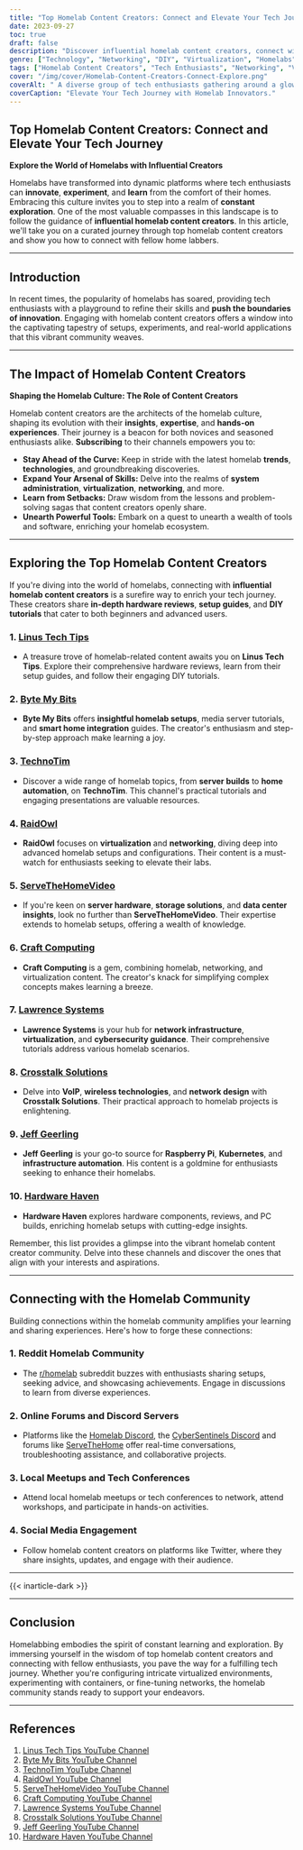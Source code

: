 ```yaml
---
title: "Top Homelab Content Creators: Connect and Elevate Your Tech Journey"
date: 2023-09-27
toc: true
draft: false
description: "Discover influential homelab content creators, connect with fellow enthusiasts, and embark on a journey of tech exploration."
genre: ["Technology", "Networking", "DIY", "Virtualization", "Homelabs", "Tech Enthusiasts", "Community", "Learning", "Innovation", "Guides"]
tags: ["Homelab Content Creators", "Tech Enthusiasts", "Networking", "Virtualization", "DIY Tutorials", "Homelab Setups", "Community Engagement", "Learning Resources", "Innovation", "Technology Guides", "Connecting with Home Labbers", "Top Homelab Channels", "Tech Learning", "Homelab Networking", "Virtualization Techniques", "DIY Tech Projects", "Community Interaction", "Innovative Homelab Ideas", "Home Tech Exploration", "Tech Enthusiast Network"]
cover: "/img/cover/Homelab-Content-Creators-Connect-Explore.png"
coverAlt: " A diverse group of tech enthusiasts gathering around a glowing homelab setup, exchanging knowledge and ideas with excitement."
coverCaption: "Elevate Your Tech Journey with Homelab Innovators."
---
```


## Top Homelab Content Creators: Connect and Elevate Your Tech Journey

**Explore the World of Homelabs with Influential Creators**

Homelabs have transformed into dynamic platforms where tech enthusiasts can **innovate**, **experiment**, and **learn** from the comfort of their homes. Embracing this culture invites you to step into a realm of **constant exploration**. One of the most valuable compasses in this landscape is to follow the guidance of **influential homelab content creators**. In this article, we'll take you on a curated journey through top homelab content creators and show you how to connect with fellow home labbers.

______

## Introduction

In recent times, the popularity of homelabs has soared, providing tech enthusiasts with a playground to refine their skills and **push the boundaries of innovation**. Engaging with homelab content creators offers a window into the captivating tapestry of setups, experiments, and real-world applications that this vibrant community weaves.

______

## The Impact of Homelab Content Creators

**Shaping the Homelab Culture: The Role of Content Creators**

Homelab content creators are the architects of the homelab culture, shaping its evolution with their **insights**, **expertise**, and **hands-on experiences**. Their journey is a beacon for both novices and seasoned enthusiasts alike. **Subscribing** to their channels empowers you to:

- **Stay Ahead of the Curve:** Keep in stride with the latest homelab **trends**, **technologies**, and groundbreaking discoveries.
- **Expand Your Arsenal of Skills:** Delve into the realms of **system administration**, **virtualization**, **networking**, and more.
- **Learn from Setbacks:** Draw wisdom from the lessons and problem-solving sagas that content creators openly share.
- **Unearth Powerful Tools:** Embark on a quest to unearth a wealth of tools and software, enriching your homelab ecosystem.
______

## Exploring the Top Homelab Content Creators

If you're diving into the world of homelabs, connecting with **influential homelab content creators** is a surefire way to enrich your tech journey. These creators share **in-depth hardware reviews**, **setup guides**, and **DIY tutorials** that cater to both beginners and advanced users.

### 1. [Linus Tech Tips](https://www.youtube.com/@LinusTechTips)
   - A treasure trove of homelab-related content awaits you on **Linus Tech Tips**. Explore their comprehensive hardware reviews, learn from their setup guides, and follow their engaging DIY tutorials.

### 2. [Byte My Bits](https://www.youtube.com/@Bytemybits)
   - **Byte My Bits** offers **insightful homelab setups**, media server tutorials, and **smart home integration** guides. The creator's enthusiasm and step-by-step approach make learning a joy.

### 3. [TechnoTim](https://www.youtube.com/@TechnoTim)
   - Discover a wide range of homelab topics, from **server builds** to **home automation**, on **TechnoTim**. This channel's practical tutorials and engaging presentations are valuable resources.

### 4. [RaidOwl](https://www.youtube.com/@RaidOwl)
   - **RaidOwl** focuses on **virtualization** and **networking**, diving deep into advanced homelab setups and configurations. Their content is a must-watch for enthusiasts seeking to elevate their labs.

### 5. [ServeTheHomeVideo](https://www.youtube.com/@ServeTheHomeVideo)
   - If you're keen on **server hardware**, **storage solutions**, and **data center insights**, look no further than **ServeTheHomeVideo**. Their expertise extends to homelab setups, offering a wealth of knowledge.

### 6. [Craft Computing](https://www.youtube.com/@CraftComputing)
   - **Craft Computing** is a gem, combining homelab, networking, and virtualization content. The creator's knack for simplifying complex concepts makes learning a breeze.

### 7. [Lawrence Systems](https://www.youtube.com/@LAWRENCESYSTEMS)
   - **Lawrence Systems** is your hub for **network infrastructure**, **virtualization**, and **cybersecurity guidance**. Their comprehensive tutorials address various homelab scenarios.

### 8. [Crosstalk Solutions](https://www.youtube.com/@CrosstalkSolutions)
   - Delve into **VoIP**, **wireless technologies**, and **network design** with **Crosstalk Solutions**. Their practical approach to homelab projects is enlightening.

### 9. [Jeff Geerling](https://www.youtube.com/@JeffGeerling)
   - **Jeff Geerling** is your go-to source for **Raspberry Pi**, **Kubernetes**, and **infrastructure automation**. His content is a goldmine for enthusiasts seeking to enhance their homelabs.

### 10. [Hardware Haven](https://www.youtube.com/@HardwareHaven)
   - **Hardware Haven** explores hardware components, reviews, and PC builds, enriching homelab setups with cutting-edge insights.

Remember, this list provides a glimpse into the vibrant homelab content creator community. Delve into these channels and discover the ones that align with your interests and aspirations.

______

## Connecting with the Homelab Community

Building connections within the homelab community amplifies your learning and sharing experiences. Here's how to forge these connections:

### 1. Reddit Homelab Community
   - The [r/homelab](https://www.reddit.com/r/homelab) subreddit buzzes with enthusiasts sharing setups, seeking advice, and showcasing achievements. Engage in discussions to learn from diverse experiences.

### 2. Online Forums and Discord Servers
   - Platforms like the [Homelab Discord](https://discord.com/invite/homelab), the [CyberSentinels Discord](https://discord.io/cybersentinels) and forums like [ServeTheHome](https://forums.servethehome.com/index.php) offer real-time conversations, troubleshooting assistance, and collaborative projects.

### 3. Local Meetups and Tech Conferences
   - Attend local homelab meetups or tech conferences to network, attend workshops, and participate in hands-on activities.

### 4. Social Media Engagement
   - Follow homelab content creators on platforms like Twitter, where they share insights, updates, and engage with their audience.

______
{{< inarticle-dark >}}
______


## Conclusion

Homelabbing embodies the spirit of constant learning and exploration. By immersing yourself in the wisdom of top homelab content creators and connecting with fellow enthusiasts, you pave the way for a fulfilling tech journey. Whether you're configuring intricate virtualized environments, experimenting with containers, or fine-tuning networks, the homelab community stands ready to support your endeavors.

______

## References

1. [Linus Tech Tips YouTube Channel](https://www.youtube.com/@LinusTechTips)
2. [Byte My Bits YouTube Channel](https://www.youtube.com/@Bytemybits)
3. [TechnoTim YouTube Channel](https://www.youtube.com/@TechnoTim)
4. [RaidOwl YouTube Channel](https://www.youtube.com/@RaidOwl)
5. [ServeTheHomeVideo YouTube Channel](https://www.youtube.com/@ServeTheHomeVideo)
6. [Craft Computing YouTube Channel](https://www.youtube.com/@CraftComputing)
7. [Lawrence Systems YouTube Channel](https://www.youtube.com/@LAWRENCESYSTEMS)
8. [Crosstalk Solutions YouTube Channel](https://www.youtube.com/@CrosstalkSolutions)
9. [Jeff Geerling YouTube Channel](https://www.youtube.com/@JeffGeerling)
10. [Hardware Haven YouTube Channel](https://www.youtube.com/@HardwareHaven)
